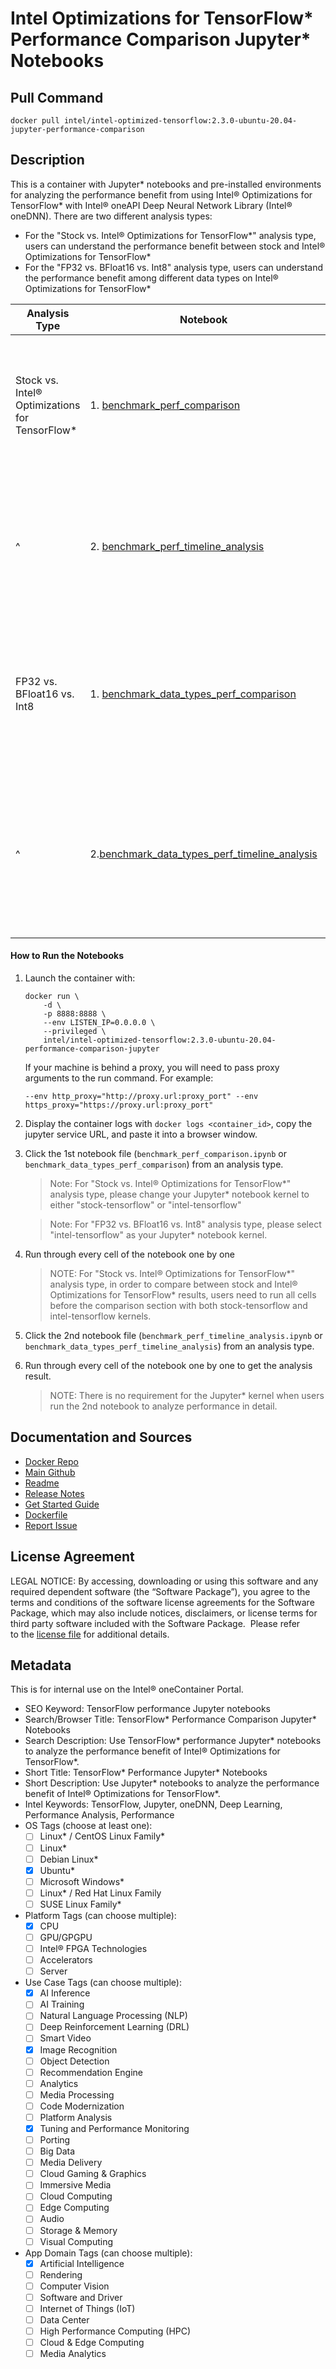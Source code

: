 
# Intel Optimizations for TensorFlow* Performance Comparison Jupyter* Notebooks

## Pull Command

```
docker pull intel/intel-optimized-tensorflow:2.3.0-ubuntu-20.04-jupyter-performance-comparison
```

## Description
This is a container with Jupyter* notebooks and pre-installed environments for analyzing the performance benefit from using Intel® Optimizations for TensorFlow* with Intel® oneAPI Deep Neural Network Library (Intel® oneDNN).
There are two different analysis types:
* For the "Stock vs. Intel® Optimizations for TensorFlow*" analysis type, users can understand the performance benefit between stock and Intel® Optimizations for TensorFlow* 
* For the "FP32 vs. BFloat16 vs. Int8"  analysis type, users can understand the performance benefit among different data types on Intel® Optimizations for TensorFlow*

| Analysis Type | Notebook | Notes|
| ------ | ------ | ------ |
|Stock vs. Intel® Optimizations for TensorFlow* | 1. [benchmark_perf_comparison](https://github.com/IntelAI/models/blob/master/docs/notebooks/perf_analysis/benchmark_perf_comparison.ipynb)  | Compare performance between stock and Intel® Optimizations for TensorFlow* among different models  |
|^| 2. [benchmark_perf_timeline_analysis](https://github.com/IntelAI/models/blob/master/docs/notebooks/perf_analysis/benchmark_perf_timeline_analysis.ipynb) | Analyze the performance benefit from Intel® oneDNN among different layers by using TensorFlow* Timeline |  
|FP32 vs. BFloat16 vs. Int8 | 1. [benchmark_data_types_perf_comparison](https://github.com/IntelAI/models/blob/master/docs/notebooks/perf_analysis/benchmark_data_types_perf_comparison.ipynb) | Compare Intel® Model Zoo benchmark performance among different data types on Intel® Optimizations for TensorFlow*  |
|^| 2.[benchmark_data_types_perf_timeline_analysis](https://github.com/IntelAI/models/blob/master/docs/notebooks/perf_analysis/benchmark_data_types_perf_timeline_analysis.ipynb) | Analyze the BFloat16/Int8 data type performance benefit from Intel® oneDNN among different layers by using TensorFlow* Timeline |  

#### How to Run the Notebooks
 
1. Launch the container with:
   ```
   docker run \
       -d \
       -p 8888:8888 \
       --env LISTEN_IP=0.0.0.0 \
       --privileged \
       intel/intel-optimized-tensorflow:2.3.0-ubuntu-20.04-performance-comparison-jupyter
   ```

   If your machine is behind a proxy, you will need to pass proxy arguments to the run command. For example:
   ```
   --env http_proxy="http://proxy.url:proxy_port" --env https_proxy="https://proxy.url:proxy_port"
   ```

2. Display the container logs with `docker logs <container_id>`, copy the jupyter service URL, and paste it into a browser window.

3. Click the 1st notebook file (`benchmark_perf_comparison.ipynb` or `benchmark_data_types_perf_comparison`) from an analysis type.

   > Note: For "Stock vs. Intel® Optimizations for TensorFlow*" analysis type, please change your Jupyter* notebook kernel to either "stock-tensorflow" or "intel-tensorflow"
    
   > Note: For "FP32 vs. BFloat16 vs. Int8" analysis type, please select "intel-tensorflow" as your Jupyter* notebook kernel.

4. Run through every cell of the notebook one by one

   > NOTE: For "Stock vs. Intel® Optimizations for TensorFlow*" analysis type, in order to compare between stock and Intel® Optimizations for TensorFlow* results, users need to run all cells before the comparison section with both stock-tensorflow and intel-tensorflow kernels. 

5. Click the 2nd notebook file (`benchmark_perf_timeline_analysis.ipynb` or `benchmark_data_types_perf_timeline_analysis`) from an analysis type.
6. Run through every cell of the notebook one by one to get the analysis result.

   > NOTE: There is no requirement for the Jupyter* kernel when users run the 2nd notebook to analyze performance in detail.

## Documentation and Sources

- [Docker Repo](https://hub.docker.com/r/intel/intel-optimized-tensorflow)
- [Main Github](https://github.com/IntelAI/models)
- [Readme](https://github.com/IntelAI/models/blob/master/docs/notebooks/perf_analysis/README.md)
- [Release Notes](https://github.com/IntelAI/models/releases)
- [Get Started Guide](https://github.com/IntelAI/models/blob/master/docs/notebooks/perf_analysis/README.md)
- [Dockerfile](https://github.com/IntelAI/models/tree/master/dockerfiles/notebook_containers)
- [Report Issue](https://github.com/IntelAI/models/issues)

## License Agreement
LEGAL NOTICE: By accessing, downloading or using this software and any required dependent software (the “Software Package”), 
you agree to the terms and conditions of the software license agreements for the Software Package, which may also include notices, 
disclaimers, or license terms for third party software included with the Software Package. 
Please refer to the [license file](http://github.com/IntelAI/models/tree/master/LICENSE) for additional details.

## Metadata
This is for internal use on the Intel® oneContainer Portal.

- SEO Keyword: TensorFlow performance Jupyter notebooks
- Search/Browser Title: TensorFlow* Performance Comparison Jupyter* Notebooks
- Search Description: Use TensorFlow* performance Jupyter* notebooks to analyze the performance benefit of Intel® Optimizations for TensorFlow*.
- Short Title: TensorFlow* Performance Jupyter* Notebooks
- Short Description: Use Jupyter* notebooks to analyze the performance benefit of Intel® Optimizations for TensorFlow*.
- Intel Keywords: TensorFlow, Jupyter, oneDNN, Deep Learning, Performance Analysis, Performance
- OS Tags (choose at least one):
  - [ ] Linux* / CentOS Linux Family*
  - [ ] Linux*
  - [ ] Debian Linux*
  - [X] Ubuntu*
  - [ ] Microsoft Windows*
  - [ ] Linux* / Red Hat Linux Family
  - [ ] SUSE Linux Family* 
- Platform Tags (can choose multiple):
  - [X] CPU
  - [ ] GPU/GPGPU
  - [ ] Intel® FPGA Technologies
  - [ ] Accelerators
  - [ ] Server
- Use Case Tags (can choose multiple):
  - [X] AI Inference
  - [ ] AI Training
  - [ ] Natural Language Processing (NLP)
  - [ ] Deep Reinforcement Learning (DRL)
  - [ ] Smart Video
  - [X] Image Recognition
  - [ ] Object Detection
  - [ ] Recommendation Engine
  - [ ] Analytics
  - [ ] Media Processing
  - [ ] Code Modernization
  - [ ] Platform Analysis
  - [X] Tuning and Performance Monitoring
  - [ ] Porting
  - [ ] Big Data
  - [ ] Media Delivery
  - [ ] Cloud Gaming & Graphics
  - [ ] Immersive Media
  - [ ] Cloud Computing
  - [ ] Edge Computing
  - [ ] Audio
  - [ ] Storage & Memory
  - [ ] Visual Computing 
- App Domain Tags (can choose multiple): 
  - [X] Artificial Intelligence
  - [ ] Rendering
  - [ ] Computer Vision
  - [ ] Software and Driver
  - [ ] Internet of Things (IoT)
  - [ ] Data Center
  - [ ] High Performance Computing (HPC)
  - [ ] Cloud & Edge Computing
  - [ ] Media Analytics
